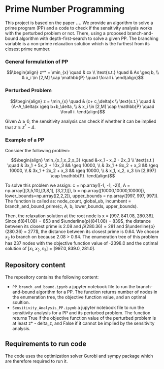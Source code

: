 # Prime Number Programming
This project is based on the paper **...**.
We provide an algorithm to solve a prime program (PP) and a code to check if the sensitivity analysis works with the perturbed problem or not. There, using a proposed branch-and-bound algorithm with depth-first-search to solve a given PP. The branching variable is a non-prime relaxation solution which is the furthest from its closest prime number.

### General formulation of PP
```math
\begin{align}
  z^* = \min_{x} \quad & cx \\
  \text{s.t.} \quad & Ax \geq b, \\
  & x_i \in [2,M] \cap \mathbb{P} \quad \forall i.
\end{align}
```

### Perturbed Problem
```math
\begin{align}
  z = \min_{x} \quad & (c+ c_\delta)x \\
  \text{s.t.} \quad & (A+A_\delta)x \geq b+b_\delta, \\
  & x_i \in [2,M] \cap \mathbb{P} \quad \forall i.
\end{align}
```
Given $\Delta \geq 0$, the sensitivity analysis can check if whether it can be implied that $z \geq z^* - \Delta$. 

### Example of a PP
Consider the following problem:

```math
\begin{align}
  \min_{x_1,x_2,x_3} \quad &-x_1 - x_2 - 2x_3 \\
  \text{s.t.} \quad & 3x_1 + 5x_2 + 10x_3 && \geq 10000, \\
  & 3x_1 + 8x_2 + x_3 && \geq 10000, \\
  & 3x_1 + 2x_2 + x_3 && \geq 10000, \\
  & x_1, x_2, x_3 \in [2,997] \cap \mathbb{P}.
\end{align}
```

To solve this problem we assign:
c = np.array([-1, -1, -2]),
A = np.array([[3,5,10],[3,8,1], [3,2,1]]),
b = np.array([10000,10000,10000]),
lower_bounds=np.array([2,2,2]),
upper_bounds = np.array([997, 997, 997]).
The function is called as:
node_count, global_ub, incumbent = branch_and_bound_prime(c, A, b, lower_bounds, upper_bounds).

Then, the relaxation solution at the root node is x = [997, 841.08, 280.36].
Since $\bar{p}(841.08) = 853$ and $\underline{p}(841.08) = 839$, the distance between its closest prime is 2.08 and $\bar{p}(280.36) = 281$ and $\underline{p}(280.36) = 277$, the distance between its closest prime is 0.64. We choose $x_2$ to branch on because 2.08 > 0.64. The enumeration tree of this problem has 237 nodes with the objective function value of -2398.0 and the optimal solution of $[x_1, x_2, x_3]=[997.0, 839.0, 281.0]$.

## Repository content
The repository contains the following content:
- `PP_branch_and_bound.ipynb` a jupyter notebook file to run the branch-and-bound algorithm for a PP. The function returns number of nodes in the enumeration tree, the objective function value, and an optimal soultion.
- `Sensitivity_Analysis_PP.ipynb` a jupyter notebook file to run the sensitivity analysis for a PP and its perturbed problem. The function returns True if the objective function value of the perturbed problem is at least z* - delta_z, and False if it cannot be implied by the sensitivity analysis.
## Requirements to run code
The code uses the optimization solver Gurobi and sympy package which are therefore required to run it.

